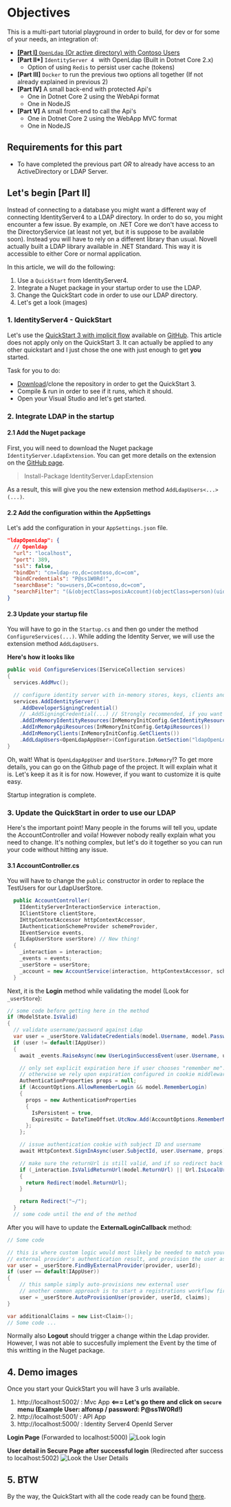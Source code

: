 # Objectives
This is a multi-part tutorial playground in order to build, for dev or for some of your needs, an integration of:

- [__[Part I]__ `OpenLdap` (Or active directory) with Contoso Users](#/Articles/howto-openldap-with-contoso-users)
- __[Part II*]__ `IdentityServer 4 ` with OpenLdap (Built in Dotnet Core 2.x)
  - Option of using `Redis` to persist user cache (tokens)
- __[Part III]__ `Docker` to run the previous two options all together (If not already explained in previous 2)
- __[Part IV]__ A small back-end with protected Api's
  - One in Dotnet Core 2 using the WebApi format
  - One in NodeJS
- __[Part V]__ A small front-end to call the Api's
  - One in Dotnet Core 2 using the WebApp MVC format
  - One in NodeJS

## Requirements for this part
* To have completed the previous part _OR_ to already have access to an ActiveDirectory or LDAP Server.

## Let's begin [Part II]
Instead of connecting to a database you might want a different way of connecting IdentityServer4 to a LDAP directory. In order to do so, you might encounter a few issue. By example, on .NET Core we don't have access to the DirectoryService (at least not yet, but it is suppose to be available soon). Instead you will have to rely on a different library than usual. Novell actually built a LDAP library available in .NET Standard. This way it is accessible to either Core or normal application.

In this article, we will do the following:
1. Use a `QuickStart` from IdentityServer4.
2. Integrate a Nuget package in your startup order to use the LDAP.
3. Change the QuickStart code in order to use our LDAP directory.
4. Let's get a look (images)

### 1. IdentityServer4 - QuickStart
Let's use the [QuickStart 3 with implicit flow](http://docs.identityserver.io/en/release/quickstarts/3_interactive_login.html) available on [GitHub](https://github.com/IdentityServer/IdentityServer4.Samples/tree/release/Quickstarts/3_ImplicitFlowAuthentication). This article does not apply only on the QuickStart 3. It can actually be applied to any other quickstart and I just chose the one with just enough to get **you** started.

Task for you to do:
* [Download](https://github.com/IdentityServer/IdentityServer4.Samples/tree/release/Quickstarts/3_ImplicitFlowAuthentication)/clone the repository in order to get the QuickStart 3.
* Compile & run in order to see if it runs, which it should.
* Open your Visual Studio and let's get started.

### 2. Integrate LDAP in the startup
#### 2.1 Add the Nuget package
First, you will need to download the Nuget package `IdentityServer.LdapExtension`. You can get more details on the extension on the [GitHub page](https://github.com/Nordes/IdentityServer4.LdapExtension#IS.AppSettings).

> Install-Package IdentityServer.LdapExtension

As a result, this will give you the new extension method `AddLdapUsers<...>(...)`.

#### 2.2 Add the configuration within the AppSettings
Let's add the configuration in your `AppSettings.json` file.

```json
"ldapOpenLdap": {
  // Openldap
  "url": "localhost",
  "port": 389,
  "ssl": false,
  "bindDn": "cn=ldap-ro,dc=contoso,dc=com",
  "bindCredentials": "P@ss1W0Rd!",
  "searchBase": "ou=users,DC=contoso,dc=com",
  "searchFilter": "(&(objectClass=posixAccount)(objectClass=person)(uid={0}))"
}
```

#### 2.3 Update your startup file
You will have to go in the `Startup.cs` and then go under the method `ConfigureServices(...)`. While adding the Identity Server, we will use the extension method `AddLdapUsers`. 

**Here's how it looks like**

```csharp
public void ConfigureServices(IServiceCollection services)
{
  services.AddMvc();

  // configure identity server with in-memory stores, keys, clients and scopes
  services.AddIdentityServer()
    .AddDeveloperSigningCredential()
    // .AddSigningCredential(...) // Strongly recommended, if you want something more secure than developer signing (Read The Manual since it's highly recommended)
    .AddInMemoryIdentityResources(InMemoryInitConfig.GetIdentityResources())
    .AddInMemoryApiResources(InMemoryInitConfig.GetApiResources())
    .AddInMemoryClients(InMemoryInitConfig.GetClients())
    .AddLdapUsers<OpenLdapAppUser>(Configuration.GetSection("ldapOpenLdap"), UserStore.InMemory);
}
```

Oh, wait! What is `OpenLdapAppUser` and `UserStore.InMemory`!? To get more details, you can go on the Github page of the project. It will explain what it is. Let's keep it as it is for now. However, if you want to customize it is quite easy.

Startup integration is complete.

### 3. Update the QuickStart in order to use our LDAP
Here's the important point! Many people in the forums will tell you, update the AccountController and voila! However nobody really explain what you need to change. It's nothing complex, but let's do it together so you can run your code without hitting any issue.

#### 3.1 AccountController.cs
You will have to change the `public` constructor in order to replace the TestUsers for our LdapUserStore.

```csharp
  public AccountController(
    IIdentityServerInteractionService interaction,
    IClientStore clientStore,
    IHttpContextAccessor httpContextAccessor,
    IAuthenticationSchemeProvider schemeProvider,
    IEventService events,
    ILdapUserStore userStore) // New thing!
  {
    _interaction = interaction;
    _events = events;
    _userStore = userStore;
    _account = new AccountService(interaction, httpContextAccessor, schemeProvider, clientStore);
  }
```

Next, it is the **Login** method while validating the model (Look for `_userStore`):

```csharp
// some code before getting here in the method
if (ModelState.IsValid)
{
  // validate username/password against Ldap
  var user = _userStore.ValidateCredentials(model.Username, model.Password); 
  if (user != default(IAppUser))
  {
    await _events.RaiseAsync(new UserLoginSuccessEvent(user.Username, user.SubjectId, user.Username));

    // only set explicit expiration here if user chooses "remember me". 
    // otherwise we rely upon expiration configured in cookie middleware.
    AuthenticationProperties props = null;
    if (AccountOptions.AllowRememberLogin && model.RememberLogin)
    {
      props = new AuthenticationProperties
      {
        IsPersistent = true,
        ExpiresUtc = DateTimeOffset.UtcNow.Add(AccountOptions.RememberMeLoginDuration)
      };
    };

    // issue authentication cookie with subject ID and username
    await HttpContext.SignInAsync(user.SubjectId, user.Username, props);

    // make sure the returnUrl is still valid, and if so redirect back to authorize endpoint or a local page
    if (_interaction.IsValidReturnUrl(model.ReturnUrl) || Url.IsLocalUrl(model.ReturnUrl))
    {
      return Redirect(model.ReturnUrl);
    }

    return Redirect("~/");
  }
  // some code until the end of the method
```

After you will have to update the **ExternalLoginCallback** method:

```csharp
// Some code

// this is where custom logic would most likely be needed to match your users from the
// external provider's authentication result, and provision the user as you see fit.
var user = _userStore.FindByExternalProvider(provider, userId);
if (user == default(IAppUser))
{
    // this sample simply auto-provisions new external user
    // another common approach is to start a registrations workflow first
    user = _userStore.AutoProvisionUser(provider, userId, claims);
}

var additionalClaims = new List<Claim>();
// Some code ...
```

Normally also **Logout** should trigger a change within the Ldap provider. However, I was not able to succesfully implement the Event by the time of this writting in the Nuget package. 

## 4. Demo images
Once you start your QuickStart you will have 3 urls available. 
1. http://localhost:5002/ : Mvc App **&lt;=== Let's go there and click on `secure` menu (Example User: alfonsp / password: P@ss1W0Rd!)**
2. http://localhost:5001/ : API App
3. http://localhost:5000/ : Identity Server4 OpenId Server

**Login Page** (Forwarded to localhost:5000)
![Look login](../static/images/articles/2018-03-02_OpenLdap-with-IdentityServer4/login.png "Look Login")

**User detail in Secure Page after successful login** (Redirected after success to localhost:5002)
![Look the User Details](../static/images/articles/2018-03-02_OpenLdap-with-IdentityServer4/userDetails.png "Look the User Details")

## 5. BTW
By the way, the QuickStart with all the code ready can be found [there](https://github.com/Nordes/IdentityServer4.LdapExtension/tree/master/Sample).
